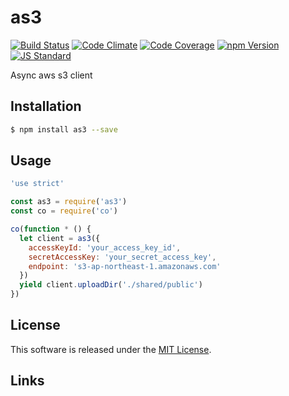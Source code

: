 as3
==========

<!---
This file is generated by ape-tmpl. Do not update manually.
--->

<!-- Badge Start -->
<a name="badges"></a>

[![Build Status][bd_travis_shield_url]][bd_travis_url]
[![Code Climate][bd_codeclimate_shield_url]][bd_codeclimate_url]
[![Code Coverage][bd_codeclimate_coverage_shield_url]][bd_codeclimate_url]
[![npm Version][bd_npm_shield_url]][bd_npm_url]
[![JS Standard][bd_standard_shield_url]][bd_standard_url]

[bd_repo_url]: https://github.com/a-labo/as3
[bd_travis_url]: http://travis-ci.org/a-labo/as3
[bd_travis_shield_url]: http://img.shields.io/travis/a-labo/as3.svg?style=flat
[bd_travis_com_url]: http://travis-ci.com/a-labo/as3
[bd_travis_com_shield_url]: https://api.travis-ci.com/a-labo/as3.svg?token=
[bd_license_url]: https://github.com/a-labo/as3/blob/master/LICENSE
[bd_codeclimate_url]: http://codeclimate.com/github/a-labo/as3
[bd_codeclimate_shield_url]: http://img.shields.io/codeclimate/github/a-labo/as3.svg?style=flat
[bd_codeclimate_coverage_shield_url]: http://img.shields.io/codeclimate/coverage/github/a-labo/as3.svg?style=flat
[bd_gemnasium_url]: https://gemnasium.com/a-labo/as3
[bd_gemnasium_shield_url]: https://gemnasium.com/a-labo/as3.svg
[bd_npm_url]: http://www.npmjs.org/package/as3
[bd_npm_shield_url]: http://img.shields.io/npm/v/as3.svg?style=flat
[bd_standard_url]: http://standardjs.com/
[bd_standard_shield_url]: https://img.shields.io/badge/code%20style-standard-brightgreen.svg

<!-- Badge End -->


<!-- Description Start -->
<a name="description"></a>

Async aws s3 client

<!-- Description End -->


<!-- Overview Start -->
<a name="overview"></a>



<!-- Overview End -->


<!-- Sections Start -->
<a name="sections"></a>

<!-- Section from "doc/guides/01.Installation.md.hbs" Start -->

<a name="section-doc-guides-01-installation-md"></a>

Installation
-----

```bash
$ npm install as3 --save
```


<!-- Section from "doc/guides/01.Installation.md.hbs" End -->

<!-- Section from "doc/guides/02.Usage.md.hbs" Start -->

<a name="section-doc-guides-02-usage-md"></a>

Usage
---------

```javascript
'use strict'

const as3 = require('as3')
const co = require('co')

co(function * () {
  let client = as3({
    accessKeyId: 'your_access_key_id',
    secretAccessKey: 'your_secret_access_key',
    endpoint: 's3-ap-northeast-1.amazonaws.com'
  })
  yield client.uploadDir('./shared/public')
})

```


<!-- Section from "doc/guides/02.Usage.md.hbs" End -->


<!-- Sections Start -->


<!-- LICENSE Start -->
<a name="license"></a>

License
-------
This software is released under the [MIT License](https://github.com/a-labo/as3/blob/master/LICENSE).

<!-- LICENSE End -->


<!-- Links Start -->
<a name="links"></a>

Links
------



<!-- Links End -->

